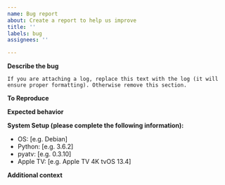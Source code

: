 ```yaml
---
name: Bug report
about: Create a report to help us improve
title: ''
labels: bug
assignees: ''

---
```


**Describe the bug**

```log
If you are attaching a log, replace this text with the log (it will ensure proper formatting). Otherwise remove this section.
```
**To Reproduce**

**Expected behavior**

**System Setup (please complete the following information):**
 - OS: [e.g. Debian]
 - Python: [e.g. 3.6.2]
 - pyatv: [e.g. 0.3.10]
- Apple TV: [e.g. Apple TV 4K tvOS 13.4]

**Additional context**
